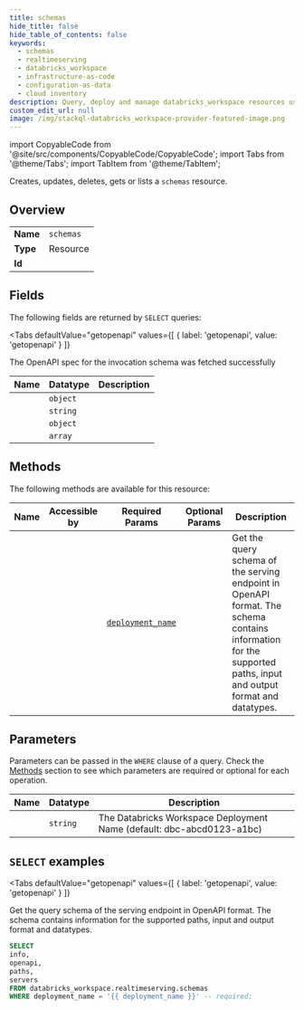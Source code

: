 ```yaml
--- 
title: schemas
hide_title: false
hide_table_of_contents: false
keywords:
  - schemas
  - realtimeserving
  - databricks_workspace
  - infrastructure-as-code
  - configuration-as-data
  - cloud inventory
description: Query, deploy and manage databricks_workspace resources using SQL
custom_edit_url: null
image: /img/stackql-databricks_workspace-provider-featured-image.png
---
```


import CopyableCode from '@site/src/components/CopyableCode/CopyableCode';
import Tabs from '@theme/Tabs';
import TabItem from '@theme/TabItem';

Creates, updates, deletes, gets or lists a <code>schemas</code> resource.

## Overview
<table><tbody>
<tr><td><b>Name</b></td><td><code>schemas</code></td></tr>
<tr><td><b>Type</b></td><td>Resource</td></tr>
<tr><td><b>Id</b></td><td><CopyableCode code="databricks_workspace.realtimeserving.schemas" /></td></tr>
</tbody></table>

## Fields

The following fields are returned by `SELECT` queries:

<Tabs
    defaultValue="getopenapi"
    values={[
        { label: 'getopenapi', value: 'getopenapi' }
    ]}
>
<TabItem value="getopenapi">

The OpenAPI spec for the invocation schema was fetched successfully

<table>
<thead>
    <tr>
    <th>Name</th>
    <th>Datatype</th>
    <th>Description</th>
    </tr>
</thead>
<tbody>
<tr>
    <td><CopyableCode code="info" /></td>
    <td><code>object</code></td>
    <td></td>
</tr>
<tr>
    <td><CopyableCode code="openapi" /></td>
    <td><code>string</code></td>
    <td></td>
</tr>
<tr>
    <td><CopyableCode code="paths" /></td>
    <td><code>object</code></td>
    <td></td>
</tr>
<tr>
    <td><CopyableCode code="servers" /></td>
    <td><code>array</code></td>
    <td></td>
</tr>
</tbody>
</table>
</TabItem>
</Tabs>

## Methods

The following methods are available for this resource:

<table>
<thead>
    <tr>
    <th>Name</th>
    <th>Accessible by</th>
    <th>Required Params</th>
    <th>Optional Params</th>
    <th>Description</th>
    </tr>
</thead>
<tbody>
<tr>
    <td><a href="#getopenapi"><CopyableCode code="getopenapi" /></a></td>
    <td><CopyableCode code="select" /></td>
    <td><a href="#parameter-deployment_name"><code>deployment_name</code></a></td>
    <td></td>
    <td>Get the query schema of the serving endpoint in OpenAPI format. The schema contains information for the supported paths, input and output format and datatypes.</td>
</tr>
</tbody>
</table>

## Parameters

Parameters can be passed in the `WHERE` clause of a query. Check the [Methods](#methods) section to see which parameters are required or optional for each operation.

<table>
<thead>
    <tr>
    <th>Name</th>
    <th>Datatype</th>
    <th>Description</th>
    </tr>
</thead>
<tbody>
<tr id="parameter-deployment_name">
    <td><CopyableCode code="deployment_name" /></td>
    <td><code>string</code></td>
    <td>The Databricks Workspace Deployment Name (default: dbc-abcd0123-a1bc)</td>
</tr>
</tbody>
</table>

## `SELECT` examples

<Tabs
    defaultValue="getopenapi"
    values={[
        { label: 'getopenapi', value: 'getopenapi' }
    ]}
>
<TabItem value="getopenapi">

Get the query schema of the serving endpoint in OpenAPI format. The schema contains information for the supported paths, input and output format and datatypes.

```sql
SELECT
info,
openapi,
paths,
servers
FROM databricks_workspace.realtimeserving.schemas
WHERE deployment_name = '{{ deployment_name }}' -- required;
```
</TabItem>
</Tabs>
